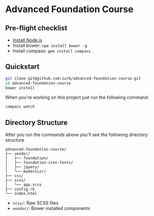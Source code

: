 # Advanced Foundation Course

## Pre-flight checklist

  * [Install Node.js](http://nodejs.org/)
  * Install bower: `npm install bower -g`
  * Install compass: `gem install compass`

## Quickstart

```bash
git clone git@github.com:zurb/advanced-foundation-course.git
cd advanced-foundation-course
bower install
```

When you're working on this project just run the following command:

```bash
compass watch
```

## Directory Structure

After you run the commands above you'll see the following directory structure

```
advanced-foundation-course/
├── vendor/
│   ├── foundation/
│   ├── foundation-icon-fonts/
│   ├── jquery/
│   └── modernizr/
├── css/
├── scss/
│   └── app.scss
├── config.rb
└── index.html
```

  * `scss/`: Raw SCSS files
  * `vendor/`: Bower installed components
